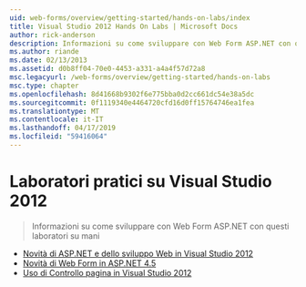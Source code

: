```yaml
---
uid: web-forms/overview/getting-started/hands-on-labs/index
title: Visual Studio 2012 Hands On Labs | Microsoft Docs
author: rick-anderson
description: Informazioni su come sviluppare con Web Form ASP.NET con questi laboratori su mani
ms.author: riande
ms.date: 02/13/2013
ms.assetid: d0b8ff04-70e0-4453-a331-a4a4f57d72a8
msc.legacyurl: /web-forms/overview/getting-started/hands-on-labs
msc.type: chapter
ms.openlocfilehash: 8d41668b9302f6e775bba0d2cc661dc54e38a5dc
ms.sourcegitcommit: 0f1119340e4464720cfd16d0ff15764746ea1fea
ms.translationtype: MT
ms.contentlocale: it-IT
ms.lasthandoff: 04/17/2019
ms.locfileid: "59416064"
---
```

# <a name="visual-studio-2012-hands-on-labs"></a>Laboratori pratici su Visual Studio 2012

> Informazioni su come sviluppare con Web Form ASP.NET con questi laboratori su mani


- [Novità di ASP.NET e dello sviluppo Web in Visual Studio 2012](whats-new-in-aspnet-and-web-development-in-visual-studio-2012.md)
- [Novità di Web Form in ASP.NET 4.5](whats-new-in-web-forms-in-aspnet-45.md)
- [Uso di Controllo pagina in Visual Studio 2012](using-page-inspector-in-visual-studio-2012.md)
